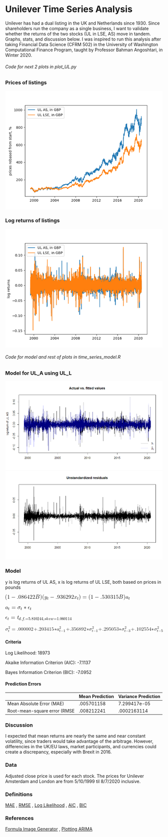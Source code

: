 # Unilever Time Series Analysis

Unilever has had a dual listing in the UK and Netherlands since 1930. Since shareholders run the company as a single business, I want to validate whether the returns of the two stocks (UL in LSE, AS) move in tandem. Graphs, stats, and discussion below. I was inspired to run this analysis after taking Financial Data Science (CFRM 502) in the University of Washington Computational Finance Program, taught by Professor Bahman Angoshtari, in Winter 2020.

###### Code for next 2 plots in plot_UL.py
### Prices of listings
![Unilever joint](images/Unilever_joint.png)

### Log returns of listings
![Unilever joint_log_returns](images/Unilever_joint_log_ret.png)

###### Code for model and rest of plots in time_series_model.R
### Model for UL_A using UL_L
![actual_vs_fitted](images/actual_vs_fitted.png)
![u_residuals](images/u_residuals.png)

### Model

y is log returns of UL AS, x is log returns of UL LSE, both based on prices in pounds

![eq1](images/eq1.png)

![eq2](images/eq2.png)

![eq3](images/eq3.png)

![eq4](images/eq4.png)

#### Criteria

Log Likelihood:						18973 

Akaike Information Criterion (AIC):	-7.1137

Bayes Information Criterion (BIC):	-7.0952

#### Prediction Errors

|                               | Mean Prediction | Variance Prediction |
| ----------------------------- | --------------- | ------------------- |
| Mean Absolute Error (MAE)     | .005701158      | 7.299417e-05        |
| Root-mean-square error (RMSE  | .008212241      | .0002163114         |

### Discussion

I expected that mean returns are nearly the same and near constant volatility, since traders would take advantage of the arbitrage. However, differencies in the UK/EU laws, market participants, and currencies could create a discrepancy, especially with Brexit in 2016.

### Data

Adjusted close price is used for each stock. The prices for Unilever Amsterdam and London are from 5/10/1999 til 8/7/2020 inclusive.

### Definitions

[MAE](https://en.wikipedia.org/wiki/Mean_absolute_error)
,
[RMSE](https://en.wikipedia.org/wiki/Root-mean-square_deviation)
,
[Log Likelihood](https://en.wikipedia.org/wiki/Likelihood_function#Log-likelihood)
,
[AIC](https://en.wikipedia.org/wiki/Akaike_information_criterion)
,
[BIC](https://en.wikipedia.org/wiki/Bayesian_information_criterion)

### References

[Formula Image Generator](https://www.codecogs.com/latex/eqneditor.php)
,
[Plotting ARIMA](https://cran.r-project.org/web/packages/qrmtools/vignettes/ARMA_GARCH_VaR.html)
